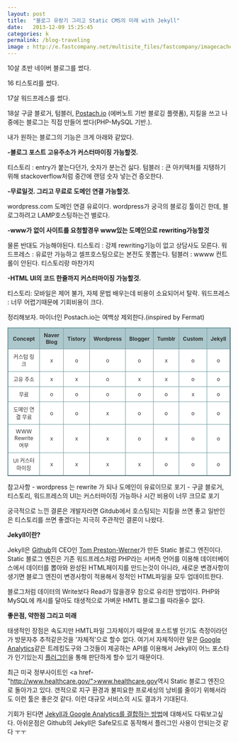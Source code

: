 ```yaml
---
layout: post
title:  "블로그 유랑기 그리고 Static CMS의 미래 with Jekyll"
date:   2013-12-09 15:25:45
categories: k
permalink: /blog-traveling
image : http://e.fastcompany.net/multisite_files/fastcompany/imagecache/1280/poster/2013/12/3023173-poster-p-1-this-guy-made-his-own-ibeacon-for-70.jpg
---
```


10살 초반 네이버 블로그를 썼다.

16 티스토리를 썼다.

17살 워드프레스를 썼다.

18살 구글 블로거, 텀블러, <a href="http://postach.io/">Postach.io</a> (에버노트 기반 블로깅 플랫폼), 지킬을 
쓰고 나중에는 블로그는 직접 만들어 썼다(PHP-MySQL 기반.).

내가 원하는 블로그의 기능은 크게 아래와 같았다.

**-블로그 포스트 고유주소가 커스터마이징 가능할것.**

티스토리 : entry가 붙는다던가, 숫자가 분는건 싫다.
텀블러 : 큰 아키텍처를 지탱하기위해 stackoverflow처럼 중간에 랜덤 숫자 넣는건 증오한다.

**-무료일것. 그리고 무료로 도메인 연결 가능할것.**

wordpress.com 도메인 연결 유료이다. 
wordpress가 궁극의 블로깅 툴이긴 한데, 블로그하려고 LAMP호스팅하는건 별로다.

**-www가 없이 사이트를 요청할경우 www있는 도메인으로 rewriting가능할것**

물론 반대도 가능해야된다. 
티스토리 : 강제 rewriting기능이 없고 상담사도 모른다.
워드프레스 : 유료만 가능하고 셀프호스팅으로는 본전도 못뽑는다.
텀블러 : wwww 컨트롤이 안된다. 티스토리랑 마찬가지

**-HTML UI의 코드 한줄까지 커스터마이징 가능할것.**

티스토리: 모바일은 제어 불가, 자체 문법 배우는데 비용이 소요되어서 탈락.
워드프레스 : 너무 어렵기때문에 기회비용이 크다.

정리해보자. 마이너인 Postach.io는 여백상 제외한다.(inspired by Fermat)

<style type="text/css">
.tftable {font-size:12px;color:#333333;width:100%;border-width: 1px;border-color: #729ea5;border-collapse: collapse;}
.tftable th {font-size:12px;background-color:#acc8cc;border-width: 1px;padding: 8px;border-style: solid;border-color: #729ea5;text-align:center;}
.tftable tr {background-color:#ffffff; text-align: center;}
.tftable td {font-size:12px;border-width: 1px;padding: 8px;border-style: solid;border-color: #729ea5;}
</style>

<table class="tftable" border="1">
<tr><th>Concept</th><th>Naver Blog</th><th>Tistory</th><th>Wordpress</th><th>Blogger</th><th>Tumblr</th><th>Custom</th><th>Jekyll</th></tr>
<tr><td>커스텀 링크</td><td>x</td><td>o</td><td>o</td><td>o</td><td>x</td><td>o</td><td>o</td></tr>
<tr><td>고유 주소</td><td>x</td><td>x</td><td>o</td><td>x</td><td>x</td><td>o</td><td>o</td></tr>
<tr><td>무료</td><td>o</td><td>o</td><td>o</td><td>o</td><td>o</td><td>x</td><td>o</td></tr>
<tr><td>도메인 연결 무료</td><td>o</td><td>o</td><td>x</td><td>o</td><td>o</td><td>o</td><td>o</td></tr>
<tr><td>WWW Rewrite 여부</td><td>x</td><td>x</td><td>x</td><td>o</td><td>x</td><td>o</td><td>o</td></tr>
<tr><td>UI 커스터마이징</td><td>x</td><td>x</td><td>x</td><td>x</td><td>o</td><td>o</td><td>o</td></tr>
</table>

참고사항
      - wordpress 는 rewrite 가 되나 도메인이 유료이므로 포기
      - 구글 블로거, 티스토리, 워드프레스의 UI는 커스터마이징 가능하나 시간 비용이 너무 크므로 포기

궁극적으로 느낀 결론은 개발자라면 Gitdub에서 호스팅되는 지킬을 쓰면 좋고 일반인은 티스토리를 쓰면 좋겠다는 지극히 
주관적인 결론이 나왔다.

**Jekyll이란?**

Jekyll은 <a href="http://github.com">Github</a>의 CEO인 <a href="http://tom.preston-werner.com">Tom Preston-Werner</a>가 만든 Static 블로그 엔진이다.
Static 블로그 엔진은 기존 워드프레스처럼 PHP라는 서버측 언어를 이용해 데이터베이스에서 데이터를 뽑아와 완성된 HTML페이지를 만드는것이 아니라, 새로운 변경사항이 생기면 블로그 엔진이 변경사항이 적용해서 정적인 HTML파일을 모두 
업데이트한다. 

블로그처럼 데이터의 Write보다 Read가 많을경우 참으로 유리한 방법이다. PHP와 MySQL에 캐시를 달아도 태생적으로 가벼운
HMTL 블로그를 따라올수 없다. 

**좋은점, 약한점 그리고 미래**

태생적인 장점은 속도지만 HMTL파일 그자체이기 때문에 포스트별 인기도 측정이라던가 방문자추 추적같은것을 '자체적'으로
할수 없다. 여기서 자체적이란 말은 <a href="http://www.google.com/analytics">Google Analytics</a>같은 트레킹도구와 
그것들이 제공하는 API를 이용해서 Jekyll이 어느 포스타가 인기있는지 <a href="http://developmentseed.org/blog/google-analytics-jekyll-plugin/">플러그인</a>을 통해 판단하게 할수 있기 때문이다.

최근 미국 정부사이트인 <a href-"http://www.healthcare.gov/">www.healthcare.gov</a>역시 Static 블로그 엔진으로 돌아가고 있다. 갠적으로 지구 환경과 불피요한 프로세싱의 낭비를 줄이기 위해서라도 이런 툴은 좋은것 같다. 이런 대규모 서비스의 시도 결과가 기대된다.

기회가 된다면 <a href="http://developmentseed.org/blog/google-analytics-jekyll-plugin/">Jekyll과 Google Analytics를 결합하는 방법</a>에 대해서도 다뤄보고싶다. 아쉬운점은 Github의 Jekyll은 Safe모드로 동작해서 플러그인 사용이 안되는것 같다 ㅜㅜ
